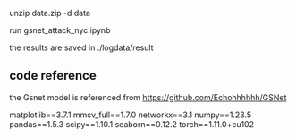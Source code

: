 unzip data.zip -d data

run gsnet_attack_nyc.ipynb

the results are saved in ./logdata/result

## code reference
the Gsnet model is referenced from https://github.com/Echohhhhhh/GSNet

matplotlib==3.7.1
mmcv_full==1.7.0
networkx==3.1
numpy==1.23.5
pandas==1.5.3
scipy==1.10.1
seaborn==0.12.2
torch==1.11.0+cu102